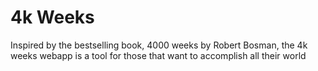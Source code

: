 # 4k Weeks

Inspired by the bestselling book, 4000 weeks by Robert Bosman, the 4k weeks webapp is a tool for those that want to accomplish all their world
